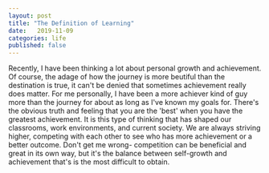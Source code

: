 ```yaml
---
layout: post
title: "The Definition of Learning"
date:   2019-11-09
categories: life
published: false
---
```


Recently, I have been thinking a lot about personal growth and achievement. Of course, the adage of how the journey is more beutiful than the destination is true, it can't be denied that sometimes achievement really does matter.
For me personally, I have been a more achiever kind of guy more than the journey for about as long as I've known my goals for. There's the obvious truth and feeling that you are the 'best' when you have the greatest achievement. It is this type of thinking that has shaped our classrooms, work environments, and current society. We are always striving higher, competing with each other to see who has more achievement or a better outcome. 
Don't get me wrong- competition can be beneficial and great in its own way, but it's the balance between self-growth and achievement that's is the most difficult to obtain. 
